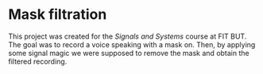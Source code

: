 # Mask filtration

This project was created for the *Signals and Systems* course at FIT BUT. 
The goal was to record a voice speaking with a mask on. Then, by applying some signal magic we were supposed to remove the mask
and obtain the filtered recording.
